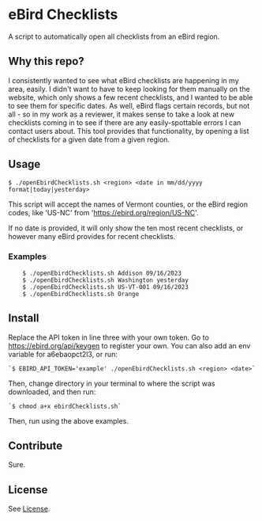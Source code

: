 # eBird Checklists

A script to automatically open all checklists from an eBird region.

## Why this repo?

I consistently wanted to see what eBird checklists are happening in my area, easily. I didn't want to have to keep looking for them manually on the website, which only shows a few recent checklists, and I wanted to be able to see them for specific dates. As well, eBird flags certain records, but not all - so in my work as a reviewer, it makes sense to take a look at new checklists coming in to see if there are any easily-spottable errors I can contact users about. This tool provides that functionality, by opening a list of checklists for a given date from a given region. 

## Usage

`$ ./openEbirdChecklists.sh <region> <date in mm/dd/yyyy format|today|yesterday>`

This script will accept the names of Vermont counties, or the eBird
region codes, like 'US-NC' from 'https://ebird.org/region/US-NC'.

If no date is provided, it will only show the ten most recent
checklists, or however many eBird provides for recent checklists.

### Examples

```
    $ ./openEbirdChecklists.sh Addison 09/16/2023
    $ ./openEbirdChecklists.sh Washington yesterday
    $ ./openEbirdChecklists.sh US-VT-001 09/16/2023
    $ ./openEbirdChecklists.sh Orange
```

## Install

Replace the API token in line three with your own token.
Go to https://ebird.org/api/keygen to register your own.
You can also add an env variable for a6ebaopct2l3, or run:
    
    `$ EBIRD_API_TOKEN='example' ./openEbirdChecklists.sh <region> <date>`

Then, change directory in your terminal to where the script
was downloaded, and then run:

    `$ chmod a+x ebirdChecklists.sh`

Then, run using the above examples.

## Contribute

Sure.

## License

See [License](LICENSE).